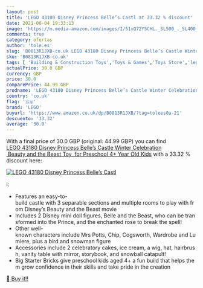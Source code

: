```yaml
---
layout: post
title: 'LEGO 43180 Disney Princess Belle’s Castl at 33.32 % discount'
date: 2021-06-04 19:33:13
image: 'https://m.media-amazon.com/images/I/51xQ72Y5CHL._SL500_._SL400_.jpg'
comments: true
category: ofertas
author: 'tole.es'
slug: 'B0813R1JXB-co.uk LEGO 43180 Disney Princess Belle’s Castle Winter...'
sku: 'B0813R1JXB-co.uk'
tags: [ 'Building & Construction Toys','Toys & Games','Toys Store','lego', ]
actualPrice: 30.0 GBP
currency: GBP
price: 30.0
comparePrice: 44.99 GBP
prodname: 'LEGO 43180 Disney Princess Belle’s Castle Winter Celebration  Beauty and the Beast Toy  for Preschool 4+ Year Old Kids'
country: 'co.uk'
flag: '🇬🇧'
brand: 'LEGO'
buyurl: 'https://www.amazon.co.uk/dp/B0813R1JXB/?tag=tolees0a-21'
descuento: '33.32'
average: '30.0'
---
```


With a final price of 30.0 GBP (original: 44.99 GBP) you can find [LEGO 43180 Disney Princess Belle’s Castle Winter Celebration  Beauty and the Beast Toy  for Preschool 4+ Year Old Kids](https://www.amazon.co.uk/dp/B0813R1JXB/?tag=tolees0a-21) with a  33.32 % discount here:

[![LEGO 43180 Disney Princess Belle’s Castl](https://m.media-amazon.com/images/I/51xQ72Y5CHL._SL500_._SL400_.jpg)](https://www.amazon.co.uk/dp/B0813R1JXB/?tag=tolees0a-21)

ℹ️:

- Features an easy-to-build castle with 3 separable sections and multiple rooms to play with from Disney’s Beauty and the Beast movie
- Includes 2 Disney mini doll figures, Belle and the Beast, who can be transformed into the Prince, and the enchanted rose to break the spell!
- Other well-known characters include Mrs Potts, Chip, Cogsworth, Wardrobe and Lumiere, plus a bird and snowman figure
- Accessories include 2 celebratory cakes, ice cream, a wig, hat, hairbrush, vanity table with mirror, storybook, and snowball catapult!
- Big Starter Bricks give preschool kids aged 4+ a fun build that helps them grow confidence in their skills and take pride in the creation

[🛒 Buy it!!](https://www.amazon.co.uk/dp/B0813R1JXB/?tag=tolees0a-21)
